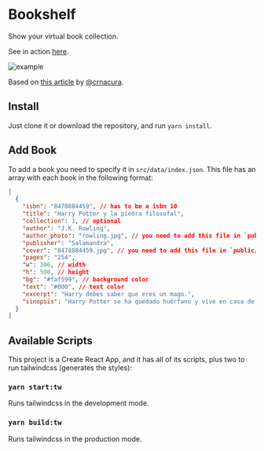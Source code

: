 # Bookshelf

Show your virtual book collection.

See in action [here](https://lexcast.github.io/bookshelf/).

![example](https://user-images.githubusercontent.com/10590799/82294403-b5e20a00-9973-11ea-9664-9f58fc9d1b55.png)

Based on [this article](https://tympanus.net/codrops/2013/01/08/3d-book-showcase/) by [@crnacura](https://github.com/crnacura).

## Install

Just clone it or download the repository, and run `yarn install`.

## Add Book

To add a book you need to specify it in `src/data/index.json`.
This file has an array with each book in the following format:

```json
[
  {
    "isbn": "8478884459", // has to be a isbn 10
    "title": "Harry Potter y la piedra filosofal",
    "collection": 1, // optional
    "author": "J.K. Rowling",
    "author_photo": "rowling.jpg", // you need to add this file in `public/images/author`
    "publisher": "Salamandra",
    "cover": "8478884459.jpg", // you need to add this file in `public/images/covers`
    "pages": "254",
    "w": 306, // width
    "h": 500, // height
    "bg": "#faf599", // background color
    "text": "#000", // text color
    "excerpt": "Harry debes saber que eres un mago.",
    "sinopsis": "Harry Potter se ha quedado huérfano y vive en casa de sus abominables tíos y del insoportable primo Dudley."
  }
]
```

## Available Scripts

This project is a Create React App, and it has all of its scripts, plus two to run tailwindcss (generates the styles):

### `yarn start:tw`

Runs tailwindcss in the development mode.

### `yarn build:tw`

Runs tailwindcss in the production mode.<br />
